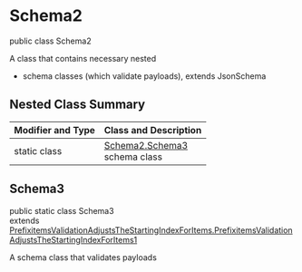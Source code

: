 # Schema2
public class Schema2

A class that contains necessary nested
- schema classes (which validate payloads), extends JsonSchema

## Nested Class Summary
| Modifier and Type | Class and Description |
| ----------------- | ---------------------- |
| static class | [Schema2.Schema3](#schema3)<br> schema class |

## Schema3
public static class Schema3<br>
extends [PrefixitemsValidationAdjustsTheStartingIndexForItems.PrefixitemsValidationAdjustsTheStartingIndexForItems1](../../../../../../../../components/schemas/PrefixitemsValidationAdjustsTheStartingIndexForItems.md#prefixitemsvalidationadjuststhestartingindexforitems1)

A schema class that validates payloads
